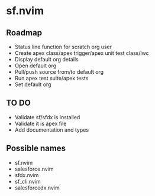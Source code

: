 # sf.nvim

## Roadmap

- Status line function for scratch org user
- Create apex class/apex trigger/apex unit test class/lwc
- Display default org details
- Open default org
- Pull/push source from/to default org
- Run apex test suite/apex tests
- Set default org

## TO DO

- Validate sf/sfdx is installed
- Validate it is apex file
- Add documentation and types

## Possible names

- sf.nvim
- salesforce.nvim
- sfdx.nvim
- sf_cli.nvim
- salesforcedx.nvim
